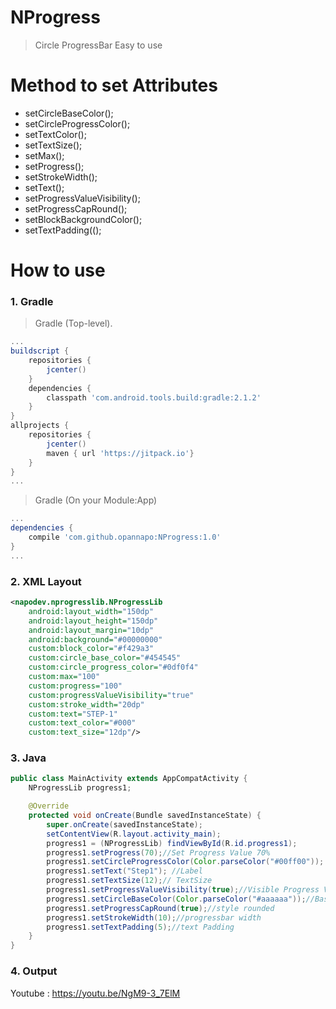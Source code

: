 # NProgress
> Circle ProgressBar
> Easy to use

# Method to set Attributes
- setCircleBaseColor();
- setCircleProgressColor();
- setTextColor();
- setTextSize();
- setMax();
- setProgress();
- setStrokeWidth();
- setText();
- setProgressValueVisibility();
- setProgressCapRound();
- setBlockBackgroundColor();
- setTextPadding(();
  
# How to use

### 1. Gradle 
>Gradle (Top-level).

```gradle
...
buildscript {
    repositories {
        jcenter() 
    }
    dependencies {
        classpath 'com.android.tools.build:gradle:2.1.2'
    }
}
allprojects {
    repositories {
        jcenter()
        maven { url 'https://jitpack.io'}
    }
}
...
```


>Gradle (On your Module:App)

```gradle
...
dependencies {
    compile 'com.github.opannapo:NProgress:1.0'
} 
...
```

### 2. XML Layout
```xml
<napodev.nprogresslib.NProgressLib
    android:layout_width="150dp"
    android:layout_height="150dp"
    android:layout_margin="10dp"
    android:background="#00000000"
    custom:block_color="#f429a3"
    custom:circle_base_color="#454545"
    custom:circle_progress_color="#0df0f4"
    custom:max="100"
    custom:progress="100"
    custom:progressValueVisibility="true"
    custom:stroke_width="20dp"
    custom:text="STEP-1"
    custom:text_color="#000"
    custom:text_size="12dp"/>
```

### 3. Java
```Java
public class MainActivity extends AppCompatActivity { 
    NProgressLib progress1; 

    @Override
    protected void onCreate(Bundle savedInstanceState) {
        super.onCreate(savedInstanceState);
        setContentView(R.layout.activity_main);
        progress1 = (NProgressLib) findViewById(R.id.progress1);
        progress1.setProgress(70);//Set Progress Value 70%
        progress1.setCircleProgressColor(Color.parseColor("#00ff00")); // Progress COlor
        progress1.setText("Step1"); //Label
        progress1.setTextSize(12);// TextSize
        progress1.setProgressValueVisibility(true);//Visible Progress Value on Center Frame
        progress1.setCircleBaseColor(Color.parseColor("#aaaaaa"));//Base Progress Color
        progress1.setProgressCapRound(true);//style rounded
        progress1.setStrokeWidth(10);//progressbar width
        progress1.setTextPadding(5);//text Padding
    }
}
``` 

### 4. Output
Youtube : https://youtu.be/NgM9-3_7ElM
